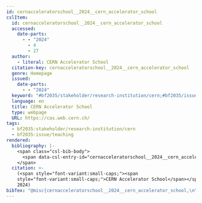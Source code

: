 ```yaml
---
id: cernacceleratorschool__2024__cern_accelerator_school
cslItem:
  id: cernacceleratorschool__2024__cern_accelerator_school
  accessed:
    date-parts:
      - - "2024"
        - 4
        - 27
  author:
    - literal: CERN Accelerator School
  citation-key: cernacceleratorschool__2024__cern_accelerator_school
  genre: Homepage
  issued:
    date-parts:
      - - "2024"
  keyword: "#bf2035/stakeholder/research-institution/cern;#bf2035/issue/teaching"
  language: en
  title: CERN Accelerator School
  type: webpage
  URL: https://cas.web.cern.ch/
tags:
  - bf2035:stakeholder/research-institution/cern
  - bf2035:issue/teaching
rendered:
  bibliography: |-
    <span class="csl-bib-body">
      <span data-csl-entry-id="cernacceleratorschool__2024__cern_accelerator_school" class="csl-entry"><span class='author-bib'>CERN Accelerator School</span>. <span class='date-bib'>(2024)</span>. <span class='title'><b><i>CERN Accelerator School</i></b></span> [Homepage]. <span class='URL'><a href='https://cas.web.cern.ch/'>LINK</a></span></span>
    </span>
  citation: >-
    (<span style="font-variant:small-caps;"><span
    style="font-variant:small-caps;">CERN Accelerator School</span></span>,
    2024)
bibTex: "@misc{cernacceleratorschool__2024__cern_accelerator_school,\n\tnote = {[Online; accessed 2024-04-27]},\n\tauthor = {{CERN Accelerator School}},\n\tyear = {2024},\n\ttitle = {CERN {Accelerator} {School}},\n\ttype = {Homepage},\n\turl = {https://cas.web.cern.ch/},\n\thowpublished = {https://cas.web.cern.ch/},\n}\n\n"
---
```

